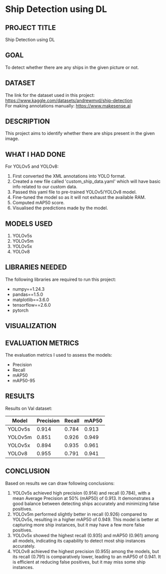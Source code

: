 # Ship Detection using DL 

## PROJECT TITLE

Ship Detection using DL  

## GOAL

To detect whether there are any ships in the given picture or not. 

## DATASET

The link for the dataset used in this project:  https://www.kaggle.com/datasets/andrewmvd/ship-detection <br>
For making annotations manually: https://www.makesense.ai


## DESCRIPTION

This project aims to identify whether there are ships present in the given image.

## WHAT I HAD DONE

For YOLOv5 and YOLOv8:
1. First converted the XML annotations into YOLO format.
2. Created a new file called 'custom_ship_data.yaml' which will have basic info related to our custom data.
3. Passed this yaml file to pre-trained YOLOv5/YOLOv8 model.
4. Fine-tuned the model so as it will not exhaust the available RAM.
5. Computed mAP50 score.
6. Visualised the predictions made by the model.

## MODELS USED

1. YOLOv5s
2. YOLOv5m
3. YOLOv5x
4. YOLOv8


## LIBRARIES NEEDED

The following libraries are required to run this project:

- numpy==1.24.3
- pandas==1.5.0
- matplotlib==3.6.0
- tensorflow==2.6.0
- pytorch

## VISUALIZATION



## EVALUATION METRICS

The evaluation metrics I used to assess the models:

- Precision
- Recall
- mAP50
- mAP50-95


## RESULTS
Results on Val dataset:

| Model      | Precision | Recall    |  mAP50   |
|------------|----------|---------|-----------|
| YOLOv5s    | 0.914     | 0.784   | 0.913   |
| YOLOv5m    | 0.851     | 0.926   | 0.949   |
| YOLOv5x    | 0.894     | 0.935   | 0.961   |
| YOLOv8    | 0.955     | 0.791   | 0.941   |



## CONCLUSION
Based on results we can draw following conclusions:
1. YOLOv5s achieved high precision (0.914) and recall (0.784), with a mean Average Precision at 50% (mAP50) of 0.913. It demonstrates a good balance between detecting ships accurately and minimizing false positives.
2. YOLOv5m performed slightly better in recall (0.926) compared to YOLOv5s, resulting in a higher mAP50 of 0.949. This model is better at capturing more ship instances, but it may have a few more false positives.
3. YOLOv5x showed the highest recall (0.935) and mAP50 (0.961) among all models, indicating its capability to detect most ship instances accurately.
4. YOLOv8 achieved the highest precision (0.955) among the models, but its recall (0.791) is comparatively lower, leading to an mAP50 of 0.941. It is efficient at reducing false positives, but it may miss some ship instances.